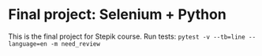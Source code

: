 # Final project: Selenium + Python
This is the final project for Stepik course.
Run tests: `pytest -v --tb=line --language=en -m need_review`